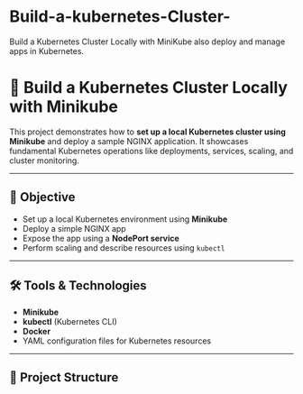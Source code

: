 # Build-a-kubernetes-Cluster-
Build a Kubernetes Cluster Locally with MiniKube also deploy and manage apps in Kubernetes.
# 🚀 Build a Kubernetes Cluster Locally with Minikube

This project demonstrates how to **set up a local Kubernetes cluster using Minikube** and deploy a sample NGINX application. It showcases fundamental Kubernetes operations like deployments, services, scaling, and cluster monitoring.

---

## 🎯 Objective

- Set up a local Kubernetes environment using **Minikube**
- Deploy a simple NGINX app
- Expose the app using a **NodePort service**
- Perform scaling and describe resources using `kubectl`

---

## 🛠 Tools & Technologies

- **Minikube**
- **kubectl** (Kubernetes CLI)
- **Docker**
- YAML configuration files for Kubernetes resources

---

## 📁 Project Structure


